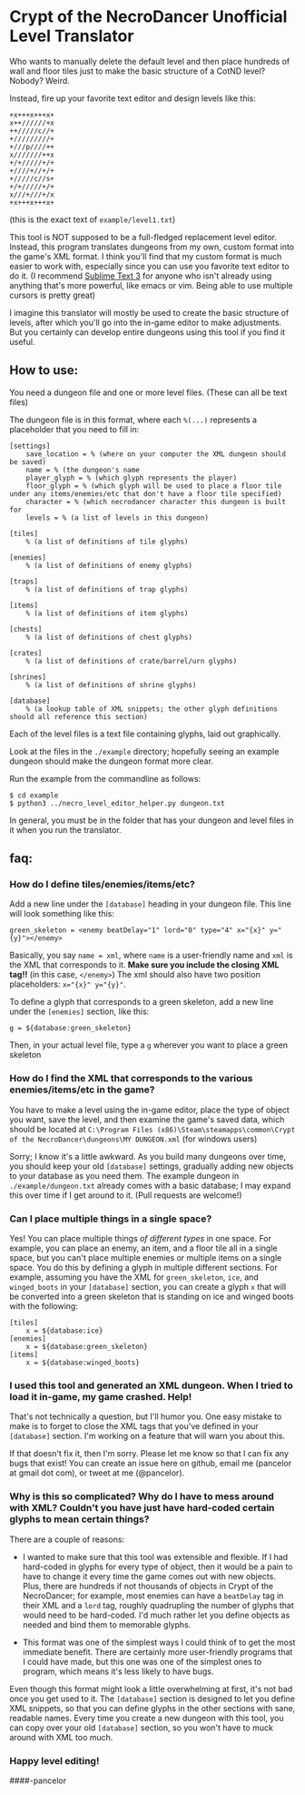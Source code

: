 # Crypt of the NecroDancer Unofficial Level Translator
Who wants to manually delete the default level and then place hundreds of wall and floor tiles just to make the basic structure of a CotND level? Nobody? Weird.

Instead, fire up your favorite text editor and design levels like this:

    +x+++x+++x+
    x++//////+x
    ++/////c//+
    +/////////+
    +///p////++
    x///////++x
    +/+/////+/+
    +////+//+/+
    +/////c//s+
    +/+/////+/+
    x///+///+/x
    +x+++x+++x+

(this is the exact text of `example/level1.txt`)

This tool is NOT supposed to be a full-fledged replacement level editor. Instead, this program translates dungeons from my own, custom format into the game's XML format. I think you'll find that my custom format is much easier to work with, especially since you can use you favorite text editor to do it. (I recommend [Sublime Text 3](http://www.sublimetext.com/) for anyone who isn't already using anything that's more powerful, like emacs or vim. Being able to use multiple cursors is pretty great)

I imagine this translator will mostly be used to create the basic structure of levels, after which you'll go into the in-game editor to make adjustments. But you certainly can develop entire dungeons using this tool if you find it useful.

## How to use:

You need a dungeon file and one or more level files. (These can all be text files)

The dungeon file is in this format, where each `%(...)` represents a placeholder that you need to fill in:

    [settings]
        save_location = % (where on your computer the XML dungeon should be saved)
        name = % (the dungeon's name
        player_glyph = % (which glyph represents the player)
        floor_glyph = % (which glyph will be used to place a floor tile under any items/enemies/etc that don't have a floor tile specified)
        character = % (which necrodancer character this dungeon is built for
        levels = % (a list of levels in this dungeon)

    [tiles]
        % (a list of definitions of tile glyphs)

    [enemies]
        % (a list of definitions of enemy glyphs)

    [traps]
        % (a list of definitions of trap glyphs)

    [items]
        % (a list of definitions of item glyphs)

    [chests]
        % (a list of definitions of chest glyphs)

    [crates]
        % (a list of definitions of crate/barrel/urn glyphs)

    [shrines]
        % (a list of definitions of shrine glyphs)

    [database]
        % (a lookup table of XML snippets; the other glyph definitions should all reference this section)

Each of the level files is a text file containing glyphs, laid out graphically.

Look at the files in the `./example` directory; hopefully seeing an example dungeon should make the dungeon format more clear.

Run the example from the commandline as follows:

    $ cd example
    $ python3 ../necro_level_editor_helper.py dungeon.txt

In general, you must be in the folder that has your dungeon and level files in it when you run the translator.

## faq:

### How do I define tiles/enemies/items/etc?

Add a new line under the `[database]` heading in your dungeon file. This line will look something like this:

    green_skeleton = <enemy beatDelay="1" lord="0" type="4" x="{x}" y="{y}"></enemy>

Basically, you say `name = xml`, where `name` is a user-friendly name and `xml` is the XML that corresponds to it. **Make sure you include the closing XML tag!!** (in this case, `</enemy>`) The xml should also have two position placeholders: `x="{x}" y="{y}"`.

To define a glyph that corresponds to a green skeleton, add a new line under the `[enemies]` section, like this:

    g = ${database:green_skeleton}

Then, in your actual level file, type a `g` wherever you want to place a green skeleton

### How do I find the XML that corresponds to the various enemies/items/etc in the game?

You have to make a level using the in-game editor, place the type of object you want, save the level, and then examine the game's saved data, which should be located at `C:\Program Files (x86)\Steam\steamapps\common\Crypt of the NecroDancer\dungeons\MY DUNGEON.xml` (for windows users)

Sorry; I know it's a little awkward. As you build many dungeons over time, you should keep your old `[database]` settings, gradually adding new objects to your database as you need them. The example dungeon in `./example/dungeon.txt` already comes with a basic database; I may expand this over time if I get around to it. (Pull requests are welcome!)

### Can I place multiple things in a single space?

Yes! You can place multiple things *of different types* in one space. For example, you can place an enemy, an item, and a floor tile all in a single space, but you can't place multiple enemies or multiple items on a single space. You do this by defining a glyph in multiple different sections. For example, assuming you have the XML for `green_skeleton`, `ice`, and `winged_boots` in your `[database]` section, you can create a glyph `x` that will be converted into a green skeleton that is standing on ice and winged boots with the following:

    [tiles]
        x = ${database:ice}
    [enemies]
        x = ${database:green_skeleton}
    [items]
        x = ${database:winged_boots}

### I used this tool and generated an XML dungeon. When I tried to load it in-game, my game crashed. Help!

That's not technically a question, but I'll humor you. One easy mistake to make is to forget to close the XML tags that you've defined in your `[database]` section. I'm working on a feature that will warn you about this.

If that doesn't fix it, then I'm sorry. Please let me know so that I can fix any bugs that exist! You can create an issue here on github, email me (pancelor at gmail dot com), or tweet at me (@pancelor).

### Why is this so complicated? Why do I have to mess around with XML? Couldn't you have just have hard-coded certain glyphs to mean certain things?

There are a couple of reasons:

* I wanted to make sure that this tool was extensible and flexible. If I had hard-coded in glyphs for every type of object, then it would be a pain to have to change it every time the game comes out with new objects. Plus, there are hundreds if not thousands of objects in Crypt of the NecroDancer; for example, most enemies can have a `beatDelay` tag in their XML and a `lord` tag, roughly quadrupling the number of glyphs that would need to be hard-coded. I'd much rather let you define objects as needed and bind them to memorable glyphs.

* This format was one of the simplest ways I could think of to get the most immediate benefit. There are certainly more user-friendly programs that I could have made, but this one was one of the simplest ones to program, which means it's less likely to have bugs.

Even though this format might look a little overwhelming at first, it's not bad once you get used to it. The `[database]` section is designed to let you define XML snippets, so that you can define glyphs in the other sections with sane, readable names. Every time you create a new dungeon with this tool, you can copy over your old `[database]` section, so you won't have to muck around with XML too much.

### Happy level editing!

####-pancelor
